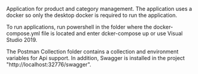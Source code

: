 Application for product and category management. The application uses a docker so only the desktop docker is required to run the application.

To run applications, run powershell in the folder where the docker-compose.yml file is located and enter dcker-compose up or use Visual Studio 2019.

The Postman Collection folder contains a collection and environment variables for Api support. In addition, Swagger is installed in the project "http://localhost:32776/swagger".
